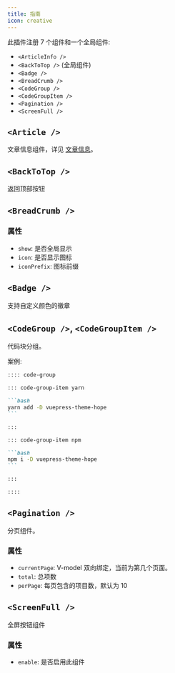 ```yaml
---
title: 指南
icon: creative
---
```


此插件注册 7 个组件和一个全局组件:

- `<ArticleInfo />`
- `<BackToTop />` (全局组件)
- `<Badge />`
- `<BreadCrumb />`
- `<CodeGroup />`
- `<CodeGroupItem />`
- `<Pagination />`
- `<ScreenFull />`

## `<Article />`

文章信息组件，详见 [文章信息](./article-info.md)。

## `<BackToTop />`

返回顶部按钮

## `<BreadCrumb />`

### 属性

- `show`: 是否全局显示
- `icon`: 是否显示图标
- `iconPrefix`: 图标前缀

## `<Badge />`

支持自定义颜色的徽章

## `<CodeGroup />`, `<CodeGroupItem />`

代码块分组。

案例:

````md
:::: code-group

::: code-group-item yarn

```bash
yarn add -D vuepress-theme-hope
```

:::

::: code-group-item npm

```bash
npm i -D vuepress-theme-hope
```

:::

::::
````

## `<Pagination />`

分页组件。

### 属性

- `currentPage`: V-model 双向绑定，当前为第几个页面。
- `total`: 总项数
- `perPage`: 每页包含的项目数，默认为 10

## `<ScreenFull />`

全屏按钮组件

### 属性

- `enable`: 是否启用此组件
